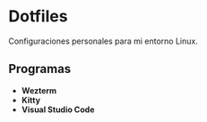 # Dotfiles

Configuraciones personales para mi entorno Linux.

## Programas

-   **Wezterm**
-   **Kitty**
-   **Visual Studio Code**
